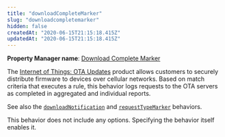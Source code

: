```yaml
---
title: "downloadCompleteMarker"
slug: "downloadcompletemarker"
hidden: false
createdAt: "2020-06-15T21:15:18.415Z"
updatedAt: "2020-06-15T21:15:18.415Z"
---
```

__Property Manager name__: [Download Complete Marker](https://control.akamai.com/wh/CUSTOMER/AKAMAI/en-US/WEBHELP/property-manager/property-manager-help/csh_lookup.html?id=PM_0036)

The [Internet of Things: OTA Updates](https://learn.akamai.com/en-us/webhelp/iot/internet-of-things-over-the-air-user-guide/) product allows customers to securely distribute firmware to devices over cellular networks.  Based on match criteria that executes a rule, this behavior logs requests to the OTA servers as completed in aggregated and individual reports.

See also the [`downloadNotification`](#downloadnotification) and [`requestTypeMarker`](#requesttypemarker) behaviors.

This behavior does not include any options. Specifying the behavior itself enables it.

</div>

<div class="feature" data-feature="downloadNotification" markdown="1">
